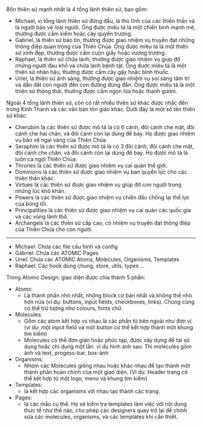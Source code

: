 Bốn thiên sứ mạnh nhất là 4 tổng lãnh thiên sứ, bao gồm:
- Michael, vị tổng lãnh thiên sứ đứng đầu, là thủ lĩnh của các thiên thần và là người bảo vệ loài người. Ông được miêu tả là một chiến binh mạnh mẽ, thường được cầm kiếm hoặc cây quyền trượng.
- Gabriel, là thiên sứ báo tin, thường được giao nhiệm vụ truyền đạt những thông điệp quan trọng của Thiên Chúa. Ông được miêu tả là một thiên sứ xinh đẹp, thường được cầm cuộn giấy hoặc vương trượng.
- Raphael, là thiên sứ chữa lành, thường được giao nhiệm vụ giúp đỡ những người đau khổ và chữa lành bệnh tật. Ông được miêu tả là một thiên sứ nhân hậu, thường được cầm cây gậy hoặc bình thuốc.
- Uriel, là thiên sứ ánh sáng, thường được giao nhiệm vụ soi sáng tâm trí và dẫn dắt con người đến con đường đúng đắn. Ông được miêu tả là một thiên sứ thông thái, thường được cầm ngọn lửa hoặc thanh gươm.


Ngoài 4 tổng lãnh thiên sứ, còn có rất nhiều thiên sứ khác được nhắc đến trong Kinh Thánh và các văn bản tôn giáo khác. Dưới đây là một số tên thiên sứ khác:

- Cherubim là các thiên sứ được mô tả là có 6 cánh, đôi cánh che mặt, đôi cánh che hai chân, và đôi cánh còn lại dùng để bay. Họ được giao nhiệm vụ bảo vệ ngai vàng của Thiên Chúa.
- Seraphim là các thiên sứ được mô tả là có 3 đôi cánh, đôi cánh che mặt, đôi cánh che chân, và đôi cánh còn lại dùng để bay. Họ được mô tả là luôn ca ngợi Thiên Chúa.
- Thrones là các thiên sứ được giao nhiệm vụ cai quản thế giới.
- Dominions là các thiên sứ được giao nhiệm vụ ban quyền lực cho các thiên thần khác.
- Virtues là các thiên sứ được giao nhiệm vụ giúp đỡ con người trong những lúc khó khăn.
- Powers là các thiên sứ được giao nhiệm vụ chiến đấu chống lại thế lực của bóng tối.
- Principalities là các thiên sứ được giao nhiệm vụ cai quản các quốc gia và các vùng lãnh thổ.
- Archangels là các thiên sứ cấp cao, có nhiệm vụ truyền đạt thông điệp của Thiên Chúa cho con người.

---
- Michael: Chứa các file cấu hình và config 
- Gabriel: Chứa các ATOMIC Pages
- Uriel: Chứa các ATOMIC Atoms, Molecules, Organisms, Templates
- Raphael: Các hook dùng chung, store, utils, types ...

Trong Atomic Design: giao diện được chia thành 5 phần:

- Atoms: 
  - Là thành phần nhỏ nhất, những block cơ bản nhất và không thể nhỏ hơn nữa (ví dụ: buttons, input fields, checkboxes, links). Chúng cũng có thể trừ tượng như colours, fonts chữ.
- Molecules:
  -  Gồm các atom kết hợp vs nhau là các phần tử bên ngoài như đơn vị (ví dụ: một input field và một button có thể kết hợp thành một khung tìm kiếm)
  -  Molecules có thể đơn giản hoặc phức tạp, được xây dựng để tái sử dụng hoặc chỉ dụng một lần. ví dụ hình ảnh sau: Thì molecules gồm ảnh và text, progess-bar, box-ảnh
- Organisms:
  - Nhóm các Molecules giống nhau hoặc khác nhau để tạo thành một thành phần hoàn chỉnh của một giao diện. (Ví dụ: Header trang có thể kết hợp từ một logo, menu và khung tìm kiếm)
- Templates:
  - là kết hợp các organisms với nhau tạo thành các trang.
- Pages:
  - là các mẫu cụ thể. Họ sẽ kiểm tra templates làm việc với nội dung thực tế như thế nào, cho phép các designers quay trở lại để chỉnh sửa các molecules, organisms, và các templates khi cần thiết.